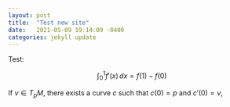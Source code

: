```yaml
---
layout: post
title:  "Test new site"
date:   2021-05-09 19:14:09 -0400
categories: jekyll update
---
```


Test:

$$ \int_0^1 f'(x)\,dx = f(1) - f(0)$$

If $v \in T_pM$, there exists a curve $c$ such that $c(0) = p$ and $c'(0) = v$,